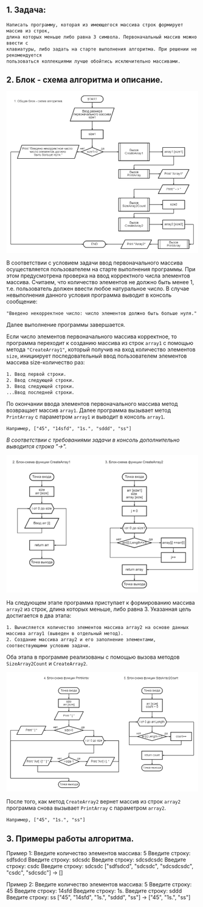 ## 1. Задача: 
```
Написать программу, которая из имеющегося массива строк формирует массив из строк,
длина которых меньше либо равна 3 символа. Первоначальный массив можно ввести с 
клавиатуры, либо задать на старте выполнения алгоритма. При решении не рекомендуется 
пользоваться коллекциями лучше обойтись исключительно массивами.
```
## 2. Блок - схема алгоритма и описание.

![Блок-схема алгоритма общая](1.PNG)

В соответствии с условием задачи ввод первоначального массива осуществляется пользователем на старте выполнения программы. При этом предусмотрена проверка на ввод корректного числа элементов массива. Считаем, что количество элементов не должно быть менее 1, т.е. пользователь должен ввести любое натуральное число. В случае невыполнения данного условия программа выводит в консоль сообщение:
```
"Введено некорректное число: число элементов должно быть больше нуля."
```
Далее выполнение программы завершается.

Если число элементов первоначального массива корректное, то программа переходит к созданию массива из строк `array1` c помощью метода `"CreateArray1"`, который получив на вход количество элементов `size`, инициирует последовательный ввод пользователем элементов массива size-количество раз:
```
1. Ввод первой строки.
2. Ввод следующей строки.
3. Ввод следующей строки.
...Ввод последней строки.
```
По окончании ввода элементов первоначального массива метод возвращает массив `array1`.
Далее программа вызывает метод `PrintArray` с параметром `array1` и выводит в консоль `array1`.
```
Например, ["45", "14sfd", "1s.", "sddd", "ss"]
```

*В соответствии с требованиями задачи в консоль дополнительно выводится строка "->".*

![Блок-схема 2, 3](2,3.PNG)

На следующем этапе программа приступает к формированию массива `array2` из строк, длина которых меньше, либо равна 3. 
Указанная цель достигается в два этапа:
```
1. Вычисляется количество элементов массива array2 на основе данных массива array1 (выведен в отдельный метод).
2. Создание массива array2 и его заполнение элементами, соотвествующими условию задачи.
```
Оба этапа в программе реализованы с помощью вызова методов `SizeArray2Count` и `CreateArray2`.

![Блок-схема 4, 5](4,5.PNG)

После того, как метод `CreateArray2` вернет массив из строк `array2` программа снова вызывает `PrintArray` c параметром `array2`.
```
Например, ["45", "1s.", "ss"]
```

## 3. Примеры работы алгоритма.

Пример 1:
Введите количество элементов массива: 5
Введите строку: sdfsdcd
Введите строку: sdcsdc
Введите строку: sdcsdcsdc
Введите строку: csdc
Введите строку: sdcsdc
["sdfsdcd", "sdcsdc", "sdcsdcsdc", "csdc", "sdcsdc"] -> []

Пример 2:
Введите количество элементов массива: 5
Введите строку: 45
Введите строку: 14sfd
Введите строку: 1s. 
Введите строку: sddd
Введите строку: ss
["45", "14sfd", "1s.", "sddd", "ss"] -> ["45", "1s.", "ss"]
